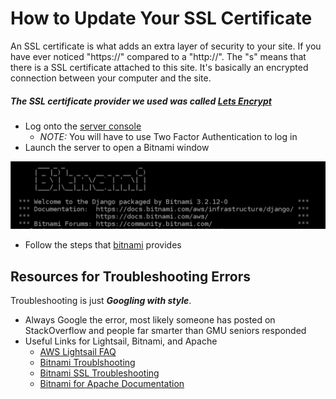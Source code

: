 # How to Update Your SSL Certificate
An SSL certificate is what adds an extra layer of security to your site. If you have ever noticed "https://" compared to a "http://". 
The "s" means that there is a SSL certificate attached to this site. It's basically an encrypted connection between your computer and the site.

##### The SSL certificate provider we used was called [Lets Encrypt](https://letsencrypt.org/)

- Log onto the [server console](https://aws.amazon.com/console/)
    + *NOTE:* You will have to use Two Factor Authentication to log in
- Launch the server to open a Bitnami window

![bitnami info](https://github.com/rgooney/WillowsfordArcheryTraining/blob/main/imgs/bitnami.PNG)

- Follow the steps that [bitnami](https://docs.bitnami.com/aws/how-to/generate-install-lets-encrypt-ssl/#step-5-renew-the-lets-encrypt-certificate) provides

## Resources for Troubleshooting Errors
Troubleshooting is just **_Googling with style_**.
- Always Google the error, most likely someone has posted on StackOverflow and people far smarter than GMU seniors responded
- Useful Links for Lightsail, Bitnami, and Apache
    + [AWS Lightsail FAQ](https://aws.amazon.com/lightsail/faq/?trk=56417dfe-8849-4622-bfa4-7ec30bd6f5a3&sc_channel=ps&sc_campaign=acquisition&sc_medium=ACQ-P|PS-GO|Brand|Desktop|SU|Compute|Lightsail|US|EN|Text&s_kwcid=AL!4422!3!488982705783!p!!g!!aws%20lightsail&ef_id=CjwKCAjw6dmSBhBkEiwA_W-EoBr7HV-pqSJKiKB7VUmvlvjwmOPWZAYOTsxDOZDKKI2fU9LbjDLzKhoCnsAQAvD_BwE:G:s&s_kwcid=AL!4422!3!488982705783!p!!g!!aws%20lightsail)
    + [Bitnami Troublshooting](https://docs.bitnami.com/aws/how-to/understand-bncert/)
    + [Bitnami SSL Troubleshooting](https://docs.bitnami.com/aws/how-to/troubleshoot-ssl-issues/)
    + [Bitnami for Apache Documentation](https://docs.bitnami.com/aws/apps/wordpress/administration/)

